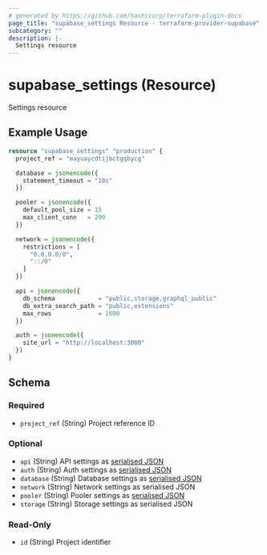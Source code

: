 ```yaml
---
# generated by https://github.com/hashicorp/terraform-plugin-docs
page_title: "supabase_settings Resource - terraform-provider-supabase"
subcategory: ""
description: |-
  Settings resource
---
```


# supabase_settings (Resource)

Settings resource

## Example Usage

```terraform
resource "supabase_settings" "production" {
  project_ref = "mayuaycdtijbctgqbycg"

  database = jsonencode({
    statement_timeout = "10s"
  })

  pooler = jsonencode({
    default_pool_size = 15
    max_client_conn   = 200
  })

  network = jsonencode({
    restrictions = [
      "0.0.0.0/0",
      "::/0"
    ]
  })

  api = jsonencode({
    db_schema            = "public,storage,graphql_public"
    db_extra_search_path = "public,extensions"
    max_rows             = 1000
  })

  auth = jsonencode({
    site_url = "http://localhost:3000"
  })
}
```

<!-- schema generated by tfplugindocs -->
## Schema

### Required

- `project_ref` (String) Project reference ID

### Optional

- `api` (String) API settings as [serialised JSON](https://api.supabase.com/api/v1#/services/updatePostgRESTConfig)
- `auth` (String) Auth settings as [serialised JSON](https://api.supabase.com/api/v1#/projects%20config/updateV1AuthConfig)
- `database` (String) Database settings as [serialised JSON](https://api.supabase.com/api/v1#/projects%20config/updateConfig)
- `network` (String) Network settings as serialised JSON
- `pooler` (String) Pooler settings as [serialised JSON](https://api.supabase.com/api/v1#/projects%20config/v1GetPgbouncerConfig)
- `storage` (String) Storage settings as serialised JSON

### Read-Only

- `id` (String) Project identifier
